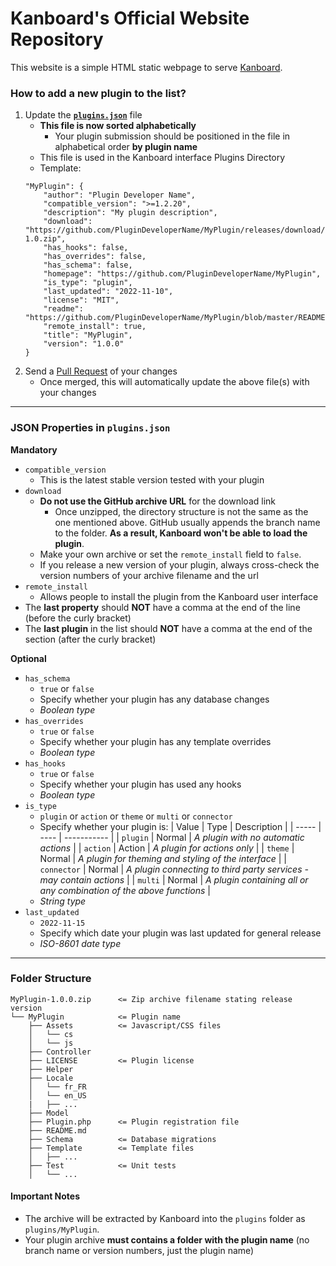 # Kanboard's Official Website Repository

This website is a simple HTML static webpage to serve [Kanboard](https://kanboard.org/ "Visit website").

### How to add a new plugin to the list?

1. Update the [**`plugins.json`**](https://github.com/kanboard/website/blob/main/plugins.json) file
   - **This file is now sorted alphabetically**
     - Your plugin submission should be positioned in the file in alphabetical order **by plugin name**
   - This file is used in the Kanboard interface Plugins Directory
   - Template:
   ```
   "MyPlugin": {
       "author": "Plugin Developer Name",
       "compatible_version": ">=1.2.20",
       "description": "My plugin description",
       "download": "https://github.com/PluginDeveloperName/MyPlugin/releases/download/v1.0/MyPlugin-1.0.zip",
       "has_hooks": false,
       "has_overrides": false,
       "has_schema": false,
       "homepage": "https://github.com/PluginDeveloperName/MyPlugin",
       "is_type": "plugin",
       "last_updated": "2022-11-10",
       "license": "MIT",
       "readme": "https://github.com/PluginDeveloperName/MyPlugin/blob/master/README.md",
       "remote_install": true,
       "title": "MyPlugin",
       "version": "1.0.0"
   }

   ```
2. Send a [Pull Request](https://docs.github.com/en/pull-requests/collaborating-with-pull-requests/proposing-changes-to-your-work-with-pull-requests/creating-a-pull-request-from-a-fork "You must fork the main repository before you can create a Pull Request") of your changes
   - Once merged, this will automatically update the above file(s) with your changes

---

### JSON Properties in `plugins.json`

**Mandatory**

- `compatible_version`
  - This is the latest stable version tested with your plugin
- `download`
  - **Do not use the GitHub archive URL** for the download link
    - Once unzipped, the directory structure is not the same as the one mentioned above. GitHub usually appends the branch name to the folder. **As a result, Kanboard won't be able to load the plugin**.
  - Make your own archive or set the `remote_install` field to `false`.
  - If you release a new version of your plugin, always cross-check the version numbers of your archive filename and the url
- `remote_install`
  - Allows people to install the plugin from the Kanboard user interface
- The **last property** should **NOT** have a comma at the end of the line (before the curly bracket)
- The **last plugin** in the list should **NOT** have a comma at the end of the section (after the curly bracket)

**Optional**

- `has_schema`
  - `true` or `false`
  - Specify whether your plugin has any database changes
  - _Boolean type_
- `has_overrides`
  - `true` or `false`
  - Specify whether your plugin has any template overrides
  - _Boolean type_
- `has_hooks`
  - `true` or `false`
  - Specify whether your plugin has used any hooks
  - _Boolean type_
- `is_type`
  - `plugin` or `action` or `theme` or `multi` or `connector`
  - Specify whether your plugin is:
    | Value | Type | Description |
    | ----- | ---- | ----------- |
    | `plugin` | Normal | _A plugin with no automatic actions_ |
    | `action` | Action | _A plugin for actions only_ |
    | `theme` | Normal | _A plugin for theming and styling of the interface_ |
    | `connector` | Normal | _A plugin connecting to third party services - may contain actions_ |
    | `multi` | Normal | _A plugin containing all or any combination of the above functions_ |
  - _String type_
- `last_updated`
  - `2022-11-15`
  - Specify which date your plugin was last updated for general release
  - _ISO-8601 date type_

---

### Folder Structure

```
MyPlugin-1.0.0.zip      <= Zip archive filename stating release version
└── MyPlugin            <= Plugin name
    ├── Assets          <= Javascript/CSS files
    │   └── cs
    │   └── js
    ├── Controller
    ├── LICENSE         <= Plugin license
    ├── Helper
    ├── Locale
    │   └── fr_FR
    │   └── en_US
    |   ├── ...
    ├── Model
    ├── Plugin.php      <= Plugin registration file
    ├── README.md
    ├── Schema          <= Database migrations
    ├── Template        <= Template files
    │   ├── ...
    ├── Test            <= Unit tests
    │   └── ...
```

#### Important Notes

- The archive will be extracted by Kanboard into the `plugins` folder as `plugins/MyPlugin`.
- Your plugin archive **must contains a folder with the plugin name** (no branch name or version numbers, just the plugin name)
